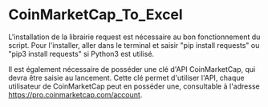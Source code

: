 # CoinMarketCap_To_Excel
L'installation de la librairie request est nécessaire au bon fonctionnement du script.
Pour l'installer, aller dans le terminal et saisir "pip install requests" ou "pip3 install requests" si Python3 est utilisé.

Il est également nécessaire de posséder une clé d'API CoinMarketCap, qui devra être saisie au lancement.
Cette clé permet d'utiliser l'API, chaque utilisateur de CoinMarketCap peut en posséder une, consultable à l'adresse https://pro.coinmarketcap.com/account. 